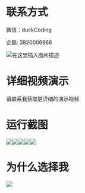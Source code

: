 # 联系方式

微信：duckCoding

企鹅: 3820006966

![在这里插入图片描述](http://upload.cxycsx.vip/91ab4bcb4f2c4c6db86365bb6d6e9c62.jpeg)

# 详细视频演示

请联系我获取更详细的演示视频

# 运行截图

![](http://www.bysj52.com/uploadfile/ueditor/image/202306/%E6%AF%95%E8%AE%BEssm536%E5%9F%BA%E4%BA%8Eweb%E7%9A%84%E9%A9%AC%E7%97%85%E7%AE%A1%E7%90%86%E7%B3%BB%E7%BB%9F+jsp%E6%AF%95%E4%B8%9A%E8%AE%BE%E8%AE%A1/5.png)![](http://www.bysj52.com/uploadfile/ueditor/image/202306/%E6%AF%95%E8%AE%BEssm536%E5%9F%BA%E4%BA%8Eweb%E7%9A%84%E9%A9%AC%E7%97%85%E7%AE%A1%E7%90%86%E7%B3%BB%E7%BB%9F+jsp%E6%AF%95%E4%B8%9A%E8%AE%BE%E8%AE%A1/3.png)![](http://www.bysj52.com/uploadfile/ueditor/image/202306/%E6%AF%95%E8%AE%BEssm536%E5%9F%BA%E4%BA%8Eweb%E7%9A%84%E9%A9%AC%E7%97%85%E7%AE%A1%E7%90%86%E7%B3%BB%E7%BB%9F+jsp%E6%AF%95%E4%B8%9A%E8%AE%BE%E8%AE%A1/1.png)![](http://www.bysj52.com/uploadfile/ueditor/image/202306/%E6%AF%95%E8%AE%BEssm536%E5%9F%BA%E4%BA%8Eweb%E7%9A%84%E9%A9%AC%E7%97%85%E7%AE%A1%E7%90%86%E7%B3%BB%E7%BB%9F+jsp%E6%AF%95%E4%B8%9A%E8%AE%BE%E8%AE%A1/4.png)![](http://www.bysj52.com/uploadfile/ueditor/image/202306/%E6%AF%95%E8%AE%BEssm536%E5%9F%BA%E4%BA%8Eweb%E7%9A%84%E9%A9%AC%E7%97%85%E7%AE%A1%E7%90%86%E7%B3%BB%E7%BB%9F+jsp%E6%AF%95%E4%B8%9A%E8%AE%BE%E8%AE%A1/2.png)

# 为什么选择我

![](http://upload.cxycsx.vip/%E7%A8%8B%E5%BA%8F%E8%AE%BE%E8%AE%A1.png)


